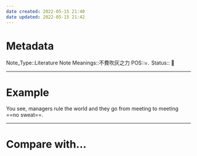 ```yaml
---
date created: 2022-05-15 21:40
date updated: 2022-05-15 21:42
---
```


# Metadata

Note_Type::Literature Note
Meanings::不費吹灰之力
POS::`v.`
Status:: 👶

---

# Example

You see, managers rule the world and they go from meeting to meeting ==no sweat==.

---

# Compare with...
